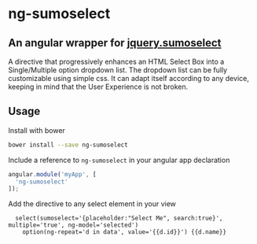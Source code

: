 # ng-sumoselect

An angular wrapper for [jquery.sumoselect](http://hemantnegi.github.io/jquery.sumoselect/)
------------------------------------------------------------------------------------------

A directive that progressively enhances an HTML Select Box into a Single/Multiple option dropdown list. The dropdown list can be fully customizable using simple css.
It can adapt itself according to any device, keeping in mind that the User Experience is not broken. 

## Usage

Install with bower  
```bash
bower install --save ng-sumoselect
```

Include a reference to `ng-sumoselect` in your angular app declaration  
```javascript
angular.module('myApp', [
  'ng-sumoselect'
]);
```  

Add the directive to any select element in your view  
```jade
  select(sumoselect='{placeholder:"Select Me", search:true}', multiple='true', ng-model='selected')
    option(ng-repeat='d in data', value='{{d.id}}') {{d.name}}
```